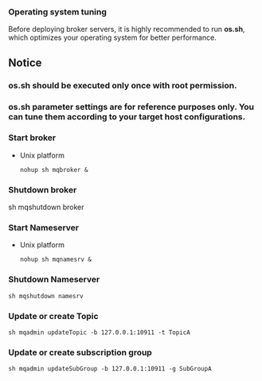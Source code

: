 ### Operating system tuning
Before deploying broker servers, it is highly recommended to run **os.sh**, which optimizes your operating system for better performance.

## Notice
### os.sh should be executed only once with root permission.
### os.sh parameter settings are for reference purposes only. You can tune them according to your target host configurations.


### Start broker
* Unix platform

  `nohup sh mqbroker &`

### Shutdown broker
  sh mqshutdown broker

### Start Nameserver
* Unix platform

  `nohup sh mqnamesrv &`

### Shutdown Nameserver
    sh mqshutdown namesrv

### Update or create Topic
    sh mqadmin updateTopic -b 127.0.0.1:10911 -t TopicA

### Update or create subscription group
    sh mqadmin updateSubGroup -b 127.0.0.1:10911 -g SubGroupA